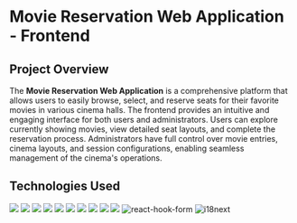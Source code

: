 # Movie Reservation Web Application - Frontend

## Project Overview

The **Movie Reservation Web Application** is a comprehensive platform that allows users to easily browse, select, and reserve seats for their favorite movies in various cinema halls. The frontend provides an intuitive and engaging interface for both users and administrators. Users can explore currently showing movies, view detailed seat layouts, and complete the reservation process. Administrators have full control over movie entries, cinema layouts, and session configurations, enabling seamless management of the cinema's operations.

## Technologies Used

<img src="https://img.shields.io/badge/TypeScript-007ACC?style=for-the-badge&logo=typescript&logoColor=white"/> <img src="https://img.shields.io/badge/React-20232A?style=for-the-badge&logo=react&logoColor=61DAFB" /> <img src="https://img.shields.io/badge/Material%20UI-007FFF?style=for-the-badge&logo=mui&logoColor=white" /> <img src="https://img.shields.io/badge/React_Router-CA4245?style=for-the-badge&logo=react-router&logoColor=white" /> <img src="https://img.shields.io/badge/React_Query-FF4154?style=for-the-badge&logo=ReactQuery&logoColor=white" /> <img src="https://img.shields.io/badge/Webpack-8DD6F9?style=for-the-badge&logo=Webpack&logoColor=white" /> <img src="https://img.shields.io/badge/axios-671ddf?&style=for-the-badge&logo=axios&logoColor=white" /> <img src="https://img.shields.io/badge/storybook-FF4785?style=for-the-badge&logo=storybook&logoColor=white" /> <img src="https://img.shields.io/badge/Tailwind_CSS-38B2AC?style=for-the-badge&logo=tailwind-css&logoColor=white" /> <img src="https://img.shields.io/badge/Amazon_AWS-FF9900?style=for-the-badge&logo=amazonaws&logoColor=white" /> ![react-hook-form](https://img.shields.io/badge/react--hook--form-v7.0.0+-blue?style=for-the-badge&logo=react-hook-form) ![i18next](https://img.shields.io/badge/i18next-v21.0.0+-blue?style=for-the-badge&logo=i18next) 
